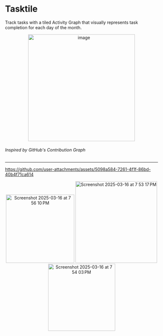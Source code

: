 # Tasktile

Track tasks with a tiled Activity Graph that visually represents task completion for each day of the month. 
<p align="center">
  <img width="352" alt="image" src="https://github.com/user-attachments/assets/26e20854-5238-4862-bdd4-eeecbfcd3586" />

</p>

###### Inspired by GitHub's Contribution Graph
---
https://github.com/user-attachments/assets/5098a584-7261-4f1f-86bd-40b4f71ca614


<p align="center">
  
  <img width="225" alt="Screenshot 2025-03-16 at 7 56 10 PM" src="https://github.com/user-attachments/assets/c50d5be5-4515-4040-ab40-72dff11b5621" />

  <img width="269" alt="Screenshot 2025-03-16 at 7 53 17 PM" src="https://github.com/user-attachments/assets/db13180f-f963-4eb2-88fe-ef856ee0bd27" />

  <img width="221" alt="Screenshot 2025-03-16 at 7 54 03 PM" src="https://github.com/user-attachments/assets/9349c6b4-9075-4c4e-9588-2898962162f1" />

</p>
